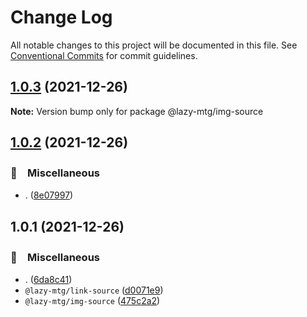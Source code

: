 # Change Log

All notable changes to this project will be documented in this file.
See [Conventional Commits](https://conventionalcommits.org) for commit guidelines.

## [1.0.3](https://github.com/bluelovers/ws-mtg/compare/@lazy-mtg/img-source@1.0.2...@lazy-mtg/img-source@1.0.3) (2021-12-26)

**Note:** Version bump only for package @lazy-mtg/img-source





## [1.0.2](https://github.com/bluelovers/ws-mtg/compare/@lazy-mtg/img-source@1.0.1...@lazy-mtg/img-source@1.0.2) (2021-12-26)


### 🔖　Miscellaneous

* . ([8e07997](https://github.com/bluelovers/ws-mtg/commit/8e0799706e6956fbb8ed93ae70ec821d42149edc))





## 1.0.1 (2021-12-26)


### 🔖　Miscellaneous

* . ([6da8c41](https://github.com/bluelovers/ws-mtg/commit/6da8c415f1b58cf2c9a48add1ab3f83c5b425f02))
* `@lazy-mtg/link-source` ([d0071e9](https://github.com/bluelovers/ws-mtg/commit/d0071e9a2cfca3d967c6f9217b726d724c6dfafd))
* `@lazy-mtg/img-source` ([475c2a2](https://github.com/bluelovers/ws-mtg/commit/475c2a2cca7a4a86e771967268dd1e71927ba087))
